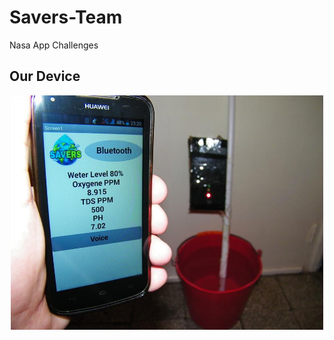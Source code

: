# Savers-Team
Nasa App Challenges
## Our Device
<p align="center">
  <img src="img/device.jpg" width="500px"/>
</p>
